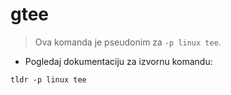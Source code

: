 # gtee

> Ova komanda je pseudonim za `-p linux tee`.

- Pogledaj dokumentaciju za izvornu komandu:

`tldr -p linux tee`
